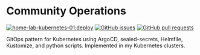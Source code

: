 # Community Operations
[![home-lab-kubernetes-01:deploy](https://img.shields.io/github/actions/workflow/status/zufardhiyaulhaq/community-ops/home-lab-kubernetes-01:master.yaml?branch=master)](https://github.com/zufardhiyaulhaq/community-ops/actions/workflows/home-lab-kubernetes-01:master.yaml) [![GitHub issues](https://img.shields.io/github/issues/zufardhiyaulhaq/community-ops)](https://github.com/zufardhiyaulhaq/community-ops/issues) [![GitHub pull requests](https://img.shields.io/github/issues-pr/zufardhiyaulhaq/community-ops)](https://github.com/zufardhiyaulhaq/community-ops/pulls)

GitOps pattern for Kubernetes using ArgoCD, sealed-secrets, Helmfile, Kustomize, and python scripts. Implemented in my Kubernetes clusters. 
